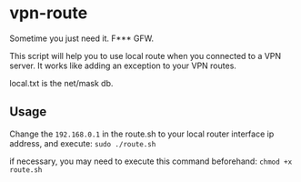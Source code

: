vpn-route
=========

Sometime you just need it. F*** GFW.

This script will help you to use local route when you connected to a VPN server. It works like adding an exception to your VPN routes.

local.txt is the net/mask db.

Usage
---
Change the `192.168.0.1` in the route.sh to your local router interface ip address, and execute:
`sudo ./route.sh`

if necessary, you may need to execute this command beforehand:
`chmod +x route.sh`
